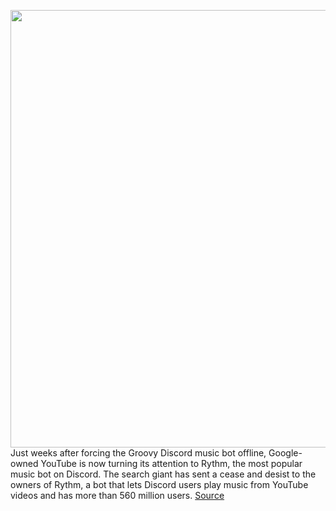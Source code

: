 <img src='https://cdn.vox-cdn.com/thumbor/vCwGaDA4Sz_Mm0Jcuu_2-Eszqrs=/0x0:2040x1360/1200x800/filters:focal(857x517:1183x843)/cdn.vox-cdn.com/uploads/chorus_image/image/69848937/acastro_180806_1777_youtube_cancel_0001.0.jpg' width='700px' /><br/>
Just weeks after forcing the Groovy Discord music bot offline, Google-owned YouTube is now turning its attention to Rythm, the most popular music bot on Discord. The search giant has sent a cease and desist to the owners of Rythm, a bot that lets Discord users play music from YouTube videos and has more than 560 million users.
<a href='https://www.theverge.com/2021/9/12/22669502/youtube-discord-rythm-music-bot-closure'> Source <a/>